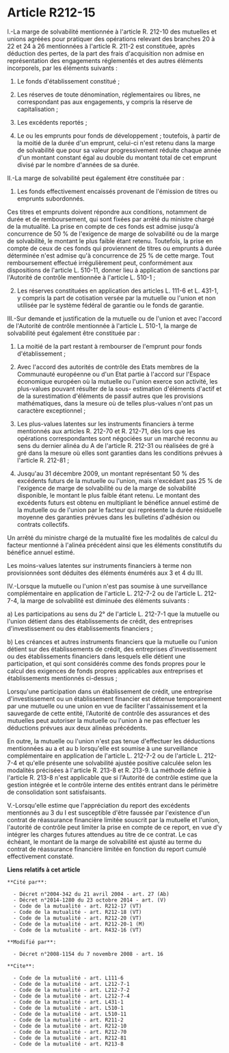 # Article R212-15

I.-La marge de solvabilité mentionnée à l'article R. 212-10 des mutuelles et unions agréées pour pratiquer des opérations
relevant des branches 20 à 22 et 24 à 26 mentionnées à l'article R. 211-2 est constituée, après déduction des pertes, de la
part des frais d'acquisition non admise en représentation des engagements réglementés et des autres éléments incorporels, par
les éléments suivants : 

1. Le fonds d'établissement constitué ; 

2. Les réserves de toute dénomination, réglementaires ou libres, ne correspondant pas aux engagements, y compris la réserve
de capitalisation ; 

3. Les excédents reportés ; 

4. Le ou les emprunts pour fonds de développement ; toutefois, à partir de la moitié de la durée d'un emprunt, celui-ci n'est
retenu dans la marge de solvabilité que pour sa valeur progressivement réduite chaque année d'un montant constant égal au
double du montant total de cet emprunt divisé par le nombre d'années de sa durée. 

II.-La marge de solvabilité peut également être constituée par : 

1. Les fonds effectivement encaissés provenant de l'émission de titres ou emprunts subordonnés. 

Ces titres et emprunts doivent répondre aux conditions, notamment de durée et de remboursement, qui sont fixées par arrêté du
ministre chargé de la mutualité. La prise en compte de ces fonds est admise jusqu'à concurrence de 50 % de l'exigence de
marge de solvabilité ou de la marge de solvabilité, le montant le plus faible étant retenu. Toutefois, la prise en compte de
ceux de ces fonds qui proviennent de titres ou emprunts à durée déterminée n'est admise qu'à concurrence de 25 % de cette
marge. Tout remboursement effectué irrégulièrement peut, conformément aux dispositions de l'article L. 510-11, donner lieu à
application de sanctions par l'Autorité de contrôle mentionnée à l'article L. 510-1 ; 

2. Les réserves constituées en application des articles L. 111-6 et L. 431-1, y compris la part de cotisation versée par la
mutuelle ou l'union et non utilisée par le système fédéral de garantie ou le fonds de garantie. 

III.-Sur demande et justification de la mutuelle ou de l'union et avec l'accord de l'Autorité de contrôle mentionnée à
l'article L. 510-1, la marge de solvabilité peut également être constituée par : 

1. La moitié de la part restant à rembourser de l'emprunt pour fonds d'établissement ; 

2. Avec l'accord des autorités de contrôle des Etats membres de la Communauté européenne ou d'un Etat partie à l'accord sur
l'Espace économique européen où la mutuelle ou l'union exerce son activité, les plus-values pouvant résulter de la sous-
estimation d'éléments d'actif et de la surestimation d'éléments de passif autres que les provisions mathématiques, dans la
mesure où de telles plus-values n'ont pas un caractère exceptionnel ; 

3. Les plus-values latentes sur les instruments financiers à terme mentionnés aux articles R. 212-70 et R. 212-71, dès lors
que les opérations correspondantes sont négociées sur un marché reconnu au sens du dernier alinéa du A de l'article R. 212-31
ou réalisées de gré à gré dans la mesure où elles sont garanties dans les conditions prévues à l'article R. 212-81 ; 

4. Jusqu'au 31 décembre 2009, un montant représentant 50 % des excédents futurs de la mutuelle ou l'union, mais n'excédant
pas 25 % de l'exigence de marge de solvabilité ou de la marge de solvabilité disponible, le montant le plus faible étant
retenu. Le montant des excédents futurs est obtenu en multipliant le bénéfice annuel estimé de la mutuelle ou de l'union par
le facteur qui représente la durée résiduelle moyenne des garanties prévues dans les bulletins d'adhésion ou contrats
collectifs. 

Un arrêté du ministre chargé de la mutualité fixe les modalités de calcul du facteur mentionné à l'alinéa précédent ainsi que
les éléments constitutifs du bénéfice annuel estimé. 

Les moins-values latentes sur instruments financiers à terme non provisionnées sont déduites des éléments énumérés aux 3 et 4
du III. 

IV.-Lorsque la mutuelle ou l'union n'est pas soumise à une surveillance complémentaire en application de l'article L. 212-7-2
ou de l'article L. 212-7-4, la marge de solvabilité est diminuée des éléments suivants : 

a) Les participations au sens du 2° de l'article L. 212-7-1 que la mutuelle ou l'union détient dans des établissements de
crédit, des entreprises d'investissement ou des établissements financiers ; 

b) Les créances et autres instruments financiers que la mutuelle ou l'union détient sur des établissements de crédit, des
entreprises d'investissement ou des établissements financiers dans lesquels elle détient une participation, et qui sont
considérés comme des fonds propres pour le calcul des exigences de fonds propres applicables aux entreprises et
établissements mentionnés ci-dessus ; 

Lorsqu'une participation dans un établissement de crédit, une entreprise d'investissement ou un établissement financier est
détenue temporairement par une mutuelle ou une union en vue de faciliter l'assainissement et la sauvegarde de cette entité,
l'Autorité de contrôle des assurances et des mutuelles peut autoriser la mutuelle ou l'union à ne pas effectuer les
déductions prévues aux deux alinéas précédents. 

En outre, la mutuelle ou l'union n'est pas tenue d'effectuer les déductions mentionnées au a et au b lorsqu'elle est soumise
à une surveillance complémentaire en application de l'article L. 212-7-2 ou de l'article L. 212-7-4 et qu'elle présente une
solvabilité ajustée positive calculée selon les modalités précisées à l'article R. 213-8 et R. 213-9. La méthode définie à
l'article R. 213-8 n'est applicable que si l'Autorité de contrôle estime que la gestion intégrée et le contrôle interne des
entités entrant dans le périmètre de consolidation sont satisfaisants.

V.-Lorsqu'elle estime que l'appréciation du report des excédents mentionnés au 3 du I est susceptible d'être faussée par
l'existence d'un contrat de réassurance financière limitée souscrit par la mutuelle et l'union, l'autorité de contrôle peut
limiter la prise en compte de ce report, en vue d'y intégrer les charges futures attendues au titre de ce contrat. Le cas
échéant, le montant de la marge de solvabilité est ajusté au terme du contrat de réassurance financière limitée en fonction
du report cumulé effectivement constaté.

**Liens relatifs à cet article**

	**Cité par**:

	  - Décret n°2004-342 du 21 avril 2004 - art. 27 (Ab)
	  - Décret n°2014-1280 du 23 octobre 2014 - art. (V)
	  - Code de la mutualité - art. R212-17 (VT)
	  - Code de la mutualité - art. R212-18 (VT)
	  - Code de la mutualité - art. R212-20 (VT)
	  - Code de la mutualité - art. R212-20-1 (M)
	  - Code de la mutualité - art. R432-16 (VT)

	**Modifié par**:

	  - Décret n°2008-1154 du 7 novembre 2008 - art. 16

	**Cite**:

	  - Code de la mutualité - art. L111-6
	  - Code de la mutualité - art. L212-7-1
	  - Code de la mutualité - art. L212-7-2
	  - Code de la mutualité - art. L212-7-4
	  - Code de la mutualité - art. L431-1
	  - Code de la mutualité - art. L510-1
	  - Code de la mutualité - art. L510-11
	  - Code de la mutualité - art. R211-2
	  - Code de la mutualité - art. R212-10
	  - Code de la mutualité - art. R212-70
	  - Code de la mutualité - art. R212-81
	  - Code de la mutualité - art. R213-8
